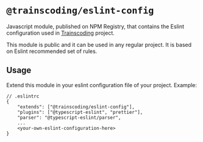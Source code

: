 # `@trainscoding/eslint-config`

Javascript module, published on NPM Registry, that contains the Eslint configuration used in [Trainscoding](https://github.com/MasterCloudApps-Projects/trainscoding/) project.

This module is public and it can be used in any regular project. It is based on Eslint recommended set of rules.

## Usage
Extend this module in your eslint configuration file of your project. Example:

```
// .eslintrc
{
    "extends": ["@trainscoding/eslint-config"],
    "plugins": ["@typescript-eslint", "prettier"],
    "parser": "@typescript-eslint/parser",
    ...
    <your-own-eslint-configuration-here>
}

```
